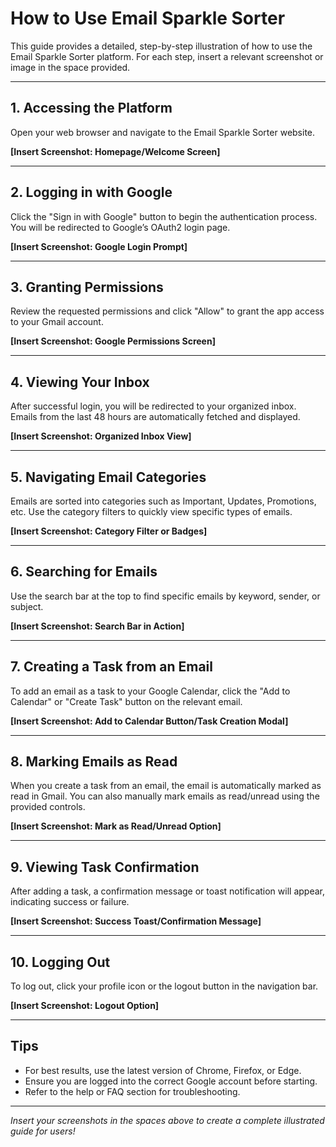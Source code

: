 # How to Use Email Sparkle Sorter

This guide provides a detailed, step-by-step illustration of how to use the Email Sparkle Sorter platform. For each step, insert a relevant screenshot or image in the space provided.

---

## 1. Accessing the Platform

Open your web browser and navigate to the Email Sparkle Sorter website.

**[Insert Screenshot: Homepage/Welcome Screen]**

---

## 2. Logging in with Google

Click the "Sign in with Google" button to begin the authentication process. You will be redirected to Google’s OAuth2 login page.

**[Insert Screenshot: Google Login Prompt]**

---

## 3. Granting Permissions

Review the requested permissions and click "Allow" to grant the app access to your Gmail account.

**[Insert Screenshot: Google Permissions Screen]**

---

## 4. Viewing Your Inbox

After successful login, you will be redirected to your organized inbox. Emails from the last 48 hours are automatically fetched and displayed.

**[Insert Screenshot: Organized Inbox View]**

---

## 5. Navigating Email Categories

Emails are sorted into categories such as Important, Updates, Promotions, etc. Use the category filters to quickly view specific types of emails.

**[Insert Screenshot: Category Filter or Badges]**

---

## 6. Searching for Emails

Use the search bar at the top to find specific emails by keyword, sender, or subject.

**[Insert Screenshot: Search Bar in Action]**

---

## 7. Creating a Task from an Email

To add an email as a task to your Google Calendar, click the "Add to Calendar" or "Create Task" button on the relevant email.

**[Insert Screenshot: Add to Calendar Button/Task Creation Modal]**

---

## 8. Marking Emails as Read

When you create a task from an email, the email is automatically marked as read in Gmail. You can also manually mark emails as read/unread using the provided controls.

**[Insert Screenshot: Mark as Read/Unread Option]**

---

## 9. Viewing Task Confirmation

After adding a task, a confirmation message or toast notification will appear, indicating success or failure.

**[Insert Screenshot: Success Toast/Confirmation Message]**

---

## 10. Logging Out

To log out, click your profile icon or the logout button in the navigation bar.

**[Insert Screenshot: Logout Option]**

---

## Tips
- For best results, use the latest version of Chrome, Firefox, or Edge.
- Ensure you are logged into the correct Google account before starting.
- Refer to the help or FAQ section for troubleshooting.

---

*Insert your screenshots in the spaces above to create a complete illustrated guide for users!*
